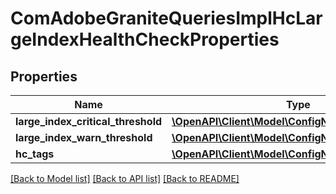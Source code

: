 # ComAdobeGraniteQueriesImplHcLargeIndexHealthCheckProperties

## Properties
Name | Type | Description | Notes
------------ | ------------- | ------------- | -------------
**large_index_critical_threshold** | [**\OpenAPI\Client\Model\ConfigNodePropertyInteger**](ConfigNodePropertyInteger.md) |  | [optional] 
**large_index_warn_threshold** | [**\OpenAPI\Client\Model\ConfigNodePropertyInteger**](ConfigNodePropertyInteger.md) |  | [optional] 
**hc_tags** | [**\OpenAPI\Client\Model\ConfigNodePropertyArray**](ConfigNodePropertyArray.md) |  | [optional] 

[[Back to Model list]](../README.md#documentation-for-models) [[Back to API list]](../README.md#documentation-for-api-endpoints) [[Back to README]](../README.md)


